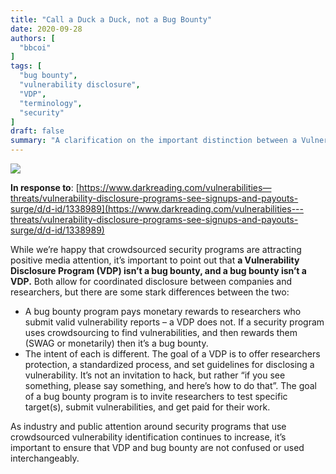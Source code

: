 ```yaml
---
title: "Call a Duck a Duck, not a Bug Bounty"
date: 2020-09-28
authors: [
  "bbcoi"
]
tags: [
  "bug bounty",
  "vulnerability disclosure",
  "VDP",
  "terminology",
  "security"
]
draft: false
summary: "A clarification on the important distinction between a Vulnerability Disclosure Program (VDP) and a Bug Bounty Program. This post explains that while both involve coordinated disclosure, a bug bounty offers monetary rewards as an invitation to hack, whereas a VDP provides a safe channel for reporting vulnerabilities without necessarily offering payment."
---
```


![](/images/duck.jpg)

**In response to**:  [https://www.darkreading.com/vulnerabilities—threats/vulnerability-disclosure-programs-see-signups-and-payouts-surge/d/d-id/1338989](https://www.darkreading.com/vulnerabilities---threats/vulnerability-disclosure-programs-see-signups-and-payouts-surge/d/d-id/1338989)

While we’re happy that crowdsourced security programs are attracting positive media attention, it’s important to point out that **a Vulnerability Disclosure Program (VDP) isn’t a bug bounty, and a bug bounty isn’t a VDP.** Both allow for coordinated disclosure between companies and researchers, but there are some stark differences between the two:

-   A bug bounty program pays monetary rewards to researchers who submit valid vulnerability reports – a VDP does not. If a security program uses crowdsourcing to find vulnerabilities, and then rewards them (SWAG or monetarily) then it’s a bug bounty.
-   The intent of each is different. The goal of a VDP is to offer researchers protection, a standardized process, and set guidelines for disclosing a vulnerability. It’s not an invitation to hack, but rather “if you see something, please say something, and here’s how to do that”. The goal of a bug bounty program is to invite researchers to test specific target(s), submit vulnerabilities, and get paid for their work.

As industry and public attention around security programs that use crowdsourced vulnerability identification continues to increase, it’s important to ensure that VDP and bug bounty are not confused or used interchangeably.
